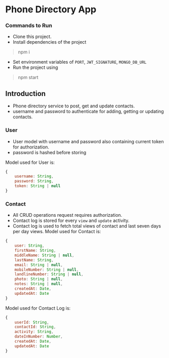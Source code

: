 # Phone Directory App

### Commands to Run

* Clone this project.
* Install dependencies of the project

> npm i

* Set environment variables of `PORT`, `JWT_SIGNATURE`, `MONGO_DB_URL`
* Run the project using

> npm start


## Introduction

  + Phone directory service to post, get and update contacts.
  + username and password to authenticate for adding, getting or updating contacts.

### User

* User model with username and password also containing current token for authorization.
* password is hashed before storing

Model used for User is:

```javascript
{
    username: String,
    password: String,
    token: String | null
}
```

### Contact

* All CRUD operations request requires authorization.
* Contact log is stored for every `view` and `update` activity.
* Contact log is used to fetch total views of contact and last seven days per day views.
Model used for Contact is:

```javascript
{
    user: String,
    firstName: String,
    middleName: String | null,
    lastName: String,
    email: String | null,
    mobileNumber: String | null,
    landlineNumber: String | null,
    photo: String | null,
    notes: String | null,
    createdAt: Date,
    updatedAt: Date
}
```

Model used for Contact Log is:

```javascript
{
    userId: String,
    contactId: String,
    activity: String,
    dateInNumber: Number,
    createdAt: Date,
    updatedAt: Date
}
```
